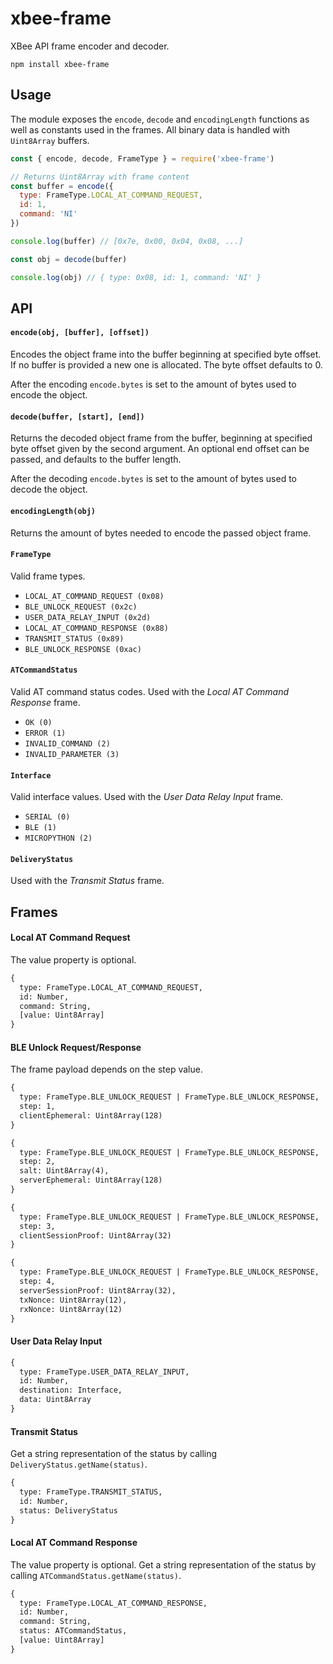 # xbee-frame

XBee API frame encoder and decoder.

    npm install xbee-frame

## Usage

The module exposes the `encode`, `decode` and `encodingLength` functions as well as constants used in the frames. All binary data is handled with `Uint8Array` buffers.

```js
const { encode, decode, FrameType } = require('xbee-frame')

// Returns Uint8Array with frame content
const buffer = encode({
  type: FrameType.LOCAL_AT_COMMAND_REQUEST,
  id: 1,
  command: 'NI'
})

console.log(buffer) // [0x7e, 0x00, 0x04, 0x08, ...]

const obj = decode(buffer)

console.log(obj) // { type: 0x08, id: 1, command: 'NI' }
````

## API

#### `encode(obj, [buffer], [offset])`

Encodes the object frame into the buffer beginning at specified byte offset. If no buffer is provided a new one is allocated. The byte offset defaults to 0.

After the encoding `encode.bytes` is set to the amount of bytes used to encode the object.

#### `decode(buffer, [start], [end])`

Returns the decoded object frame from the buffer, beginning at specified byte offset given by the second argument. An optional end offset can be passed, and defaults to the buffer length.

After the decoding `encode.bytes` is set to the amount of bytes used to decode the object.

#### `encodingLength(obj)`

Returns the amount of bytes needed to encode the passed object frame.

#### `FrameType`

Valid frame types.

- `LOCAL_AT_COMMAND_REQUEST (0x08)`
- `BLE_UNLOCK_REQUEST (0x2c)`
- `USER_DATA_RELAY_INPUT (0x2d)`
- `LOCAL_AT_COMMAND_RESPONSE (0x88)`
- `TRANSMIT_STATUS (0x89)`
- `BLE_UNLOCK_RESPONSE (0xac)`

#### `ATCommandStatus`

Valid AT command status codes. Used with the *Local AT Command Response* frame.

- `OK (0)`
- `ERROR (1)`
- `INVALID_COMMAND (2)`
- `INVALID_PARAMETER (3)`

#### `Interface`

Valid interface values. Used with the *User Data Relay Input* frame.

- `SERIAL (0)`
- `BLE (1)`
- `MICROPYTHON (2)`

#### `DeliveryStatus`

Used with the *Transmit Status* frame.

## Frames

#### Local AT Command Request

The value property is optional.

```txt
{
  type: FrameType.LOCAL_AT_COMMAND_REQUEST,
  id: Number,
  command: String,
  [value: Uint8Array]
}
````

#### BLE Unlock Request/Response

The frame payload depends on the step value.

```txt
{
  type: FrameType.BLE_UNLOCK_REQUEST | FrameType.BLE_UNLOCK_RESPONSE,
  step: 1,
  clientEphemeral: Uint8Array(128)
}
````

```txt
{
  type: FrameType.BLE_UNLOCK_REQUEST | FrameType.BLE_UNLOCK_RESPONSE,
  step: 2,
  salt: Uint8Array(4),
  serverEphemeral: Uint8Array(128)
}
````

```txt
{
  type: FrameType.BLE_UNLOCK_REQUEST | FrameType.BLE_UNLOCK_RESPONSE,
  step: 3,
  clientSessionProof: Uint8Array(32)
}
````

```txt
{
  type: FrameType.BLE_UNLOCK_REQUEST | FrameType.BLE_UNLOCK_RESPONSE,
  step: 4,
  serverSessionProof: Uint8Array(32),
  txNonce: Uint8Array(12),
  rxNonce: Uint8Array(12)
}
````

#### User Data Relay Input

```txt
{
  type: FrameType.USER_DATA_RELAY_INPUT,
  id: Number,
  destination: Interface,
  data: Uint8Array
}
````

#### Transmit Status

Get a string representation of the status by calling `DeliveryStatus.getName(status)`.

```txt
{
  type: FrameType.TRANSMIT_STATUS,
  id: Number,
  status: DeliveryStatus
}
````

#### Local AT Command Response

The value property is optional. Get a string representation of the status by calling `ATCommandStatus.getName(status)`.

```txt
{
  type: FrameType.LOCAL_AT_COMMAND_RESPONSE,
  id: Number,
  command: String,
  status: ATCommandStatus,
  [value: Uint8Array]
}
````
